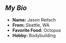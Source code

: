 ## *My Bio*

- **Name:** Jason Reitsch
- **From:** Seattle, WA
- **Favorite Food:** Octopus
- **Hobby:** Bodybuilding
